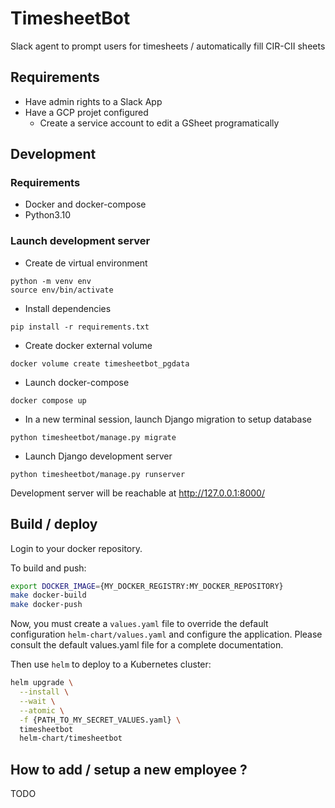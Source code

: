 # TimesheetBot

Slack agent to prompt users for timesheets / automatically fill CIR-CII sheets

## Requirements

- Have admin rights to a Slack App
- Have a GCP projet configured
  - Create a service account to edit a GSheet programatically

## Development

### Requirements

- Docker and docker-compose
- Python3.10

### Launch development server

- Create de virtual environment

```
python -m venv env
source env/bin/activate
```

- Install dependencies

```
pip install -r requirements.txt
```

- Create docker external volume

```
docker volume create timesheetbot_pgdata
```

- Launch docker-compose 

```
docker compose up
```

- In a new terminal session, launch Django migration to setup database

```
python timesheetbot/manage.py migrate
```

- Launch Django development server

```
python timesheetbot/manage.py runserver
```

Development server will be reachable at http://127.0.0.1:8000/

## Build / deploy

Login to your docker repository.

To build and push:
```bash
export DOCKER_IMAGE={MY_DOCKER_REGISTRY:MY_DOCKER_REPOSITORY}
make docker-build
make docker-push
```

Now, you must create a `values.yaml` file to override the default configuration `helm-chart/values.yaml` and configure the application. Please consult the default values.yaml file for a complete documentation.

Then use `helm` to deploy to a Kubernetes cluster:
```bash
helm upgrade \
  --install \
  --wait \
  --atomic \
  -f {PATH_TO_MY_SECRET_VALUES.yaml} \
  timesheetbot
  helm-chart/timesheetbot
```

## How to add / setup a new employee ?

TODO

